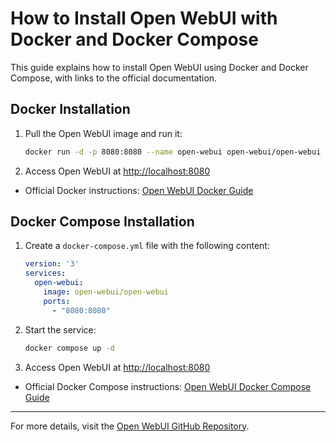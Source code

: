 # How to Install Open WebUI with Docker and Docker Compose

This guide explains how to install Open WebUI using Docker and Docker Compose, with links to the official documentation.

## Docker Installation

1. Pull the Open WebUI image and run it:
   ```sh
   docker run -d -p 8080:8080 --name open-webui open-webui/open-webui
   ```
2. Access Open WebUI at [http://localhost:8080](http://localhost:8080)

- Official Docker instructions: [Open WebUI Docker Guide](https://github.com/open-webui/open-webui?tab=readme-ov-file#quick-start-with-docker-)

## Docker Compose Installation

1. Create a `docker-compose.yml` file with the following content:
   ```yaml
   version: '3'
   services:
     open-webui:
       image: open-webui/open-webui
       ports:
         - "8080:8080"
   ```
2. Start the service:
   ```sh
   docker compose up -d
   ```
3. Access Open WebUI at [http://localhost:8080](http://localhost:8080)

- Official Docker Compose instructions: [Open WebUI Docker Compose Guide](https://github.com/open-webui/open-webui?tab=readme-ov-file#other-installation-methods)

---
For more details, visit the [Open WebUI GitHub Repository](https://github.com/open-webui/open-webui).
